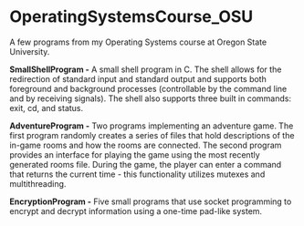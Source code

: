 # OperatingSystemsCourse_OSU
A few programs from my Operating Systems course at Oregon State University.

**SmallShellProgram -** A small shell program in C. The shell allows for the redirection of standard input and standard output and supports both foreground and background processes (controllable by the command line and by receiving signals). The shell also supports three built in commands: exit, cd, and status. 

**AdventureProgram -** Two programs implementing an adventure game. The first program randomly creates a series of files that hold descriptions of the in-game rooms and how the rooms are connected. The second program provides an interface for playing the game using the most recently generated rooms file. During the game, the player can enter a command that returns the current time - this functionality utilizes mutexes and multithreading.

**EncryptionProgram -** Five small programs that use socket programming to encrypt and decrypt information using a one-time pad-like system.
